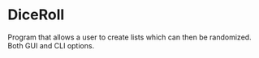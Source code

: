 # DiceRoll

Program that allows a user to create lists which can then be randomized. Both GUI and CLI options.